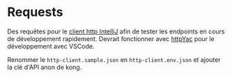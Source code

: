 # Requests
Des requêtes pour le [client http IntelliJ](https://www.jetbrains.com/help/idea/testing-restful-web-services.html) 
afin de tester les endpoints en cours de développement rapidement.
Devrait fonctionner avec [httpYac](https://httpyac.github.io) pour le développement avec VSCode.

Renommer le `http-client.sample.json` en `http-client.env.json` et ajouter la clé d'API anon de kong.
